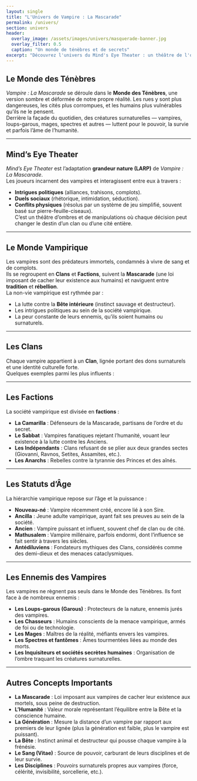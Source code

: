 ```yaml
---
layout: single
title: "L'Univers de Vampire : La Mascarade"
permalink: /univers/
section: univers
header:
  overlay_image: /assets/images/univers/masquerade-banner.jpg
  overlay_filter: 0.5
  caption: "Un monde de ténèbres et de secrets"
excerpt: "Découvrez l'univers du Mind's Eye Theater : un théâtre de l'ombre où vampires, intrigues et puissances occultes se disputent la survie et la domination."
---
```

## Le Monde des Ténèbres

_Vampire : La Mascarade_ se déroule dans le **Monde des Ténèbres**, une version sombre et déformée de notre propre réalité. Les rues y sont plus dangereuses, les cités plus corrompues, et les humains plus vulnérables qu’ils ne le pensent.  
Derrière la façade du quotidien, des créatures surnaturelles — vampires, loups-garous, mages, spectres et autres — luttent pour le pouvoir, la survie et parfois l’âme de l’humanité.

---


## Mind’s Eye Theater

_Mind’s Eye Theater_ est l’adaptation **grandeur nature (LARP)** de _Vampire : La Mascarade_.  
Les joueurs incarnent des vampires et interagissent entre eux à travers :

- **Intrigues politiques** (alliances, trahisons, complots).
- **Duels sociaux** (rhétorique, intimidation, séduction).
- **Conflits physiques** (résolus par un système de jeu simplifié, souvent basé sur pierre-feuille-ciseaux).  
    C’est un théâtre d’ombres et de manipulations où chaque décision peut changer le destin d’un clan ou d’une cité entière.

---

## Le Monde Vampirique

Les vampires sont des prédateurs immortels, condamnés à vivre de sang et de complots.  
Ils se regroupent en **Clans** et **Factions**, suivent la **Mascarade** (une loi imposant de cacher leur existence aux humains) et naviguent entre **tradition** et **rébellion**.  
La non-vie vampirique est rythmée par :

- La lutte contre la **Bête intérieure** (instinct sauvage et destructeur). 
- Les intrigues politiques au sein de la société vampirique. 
- La peur constante de leurs ennemis, qu’ils soient humains ou surnaturels.
    
---

## Les Clans

Chaque vampire appartient à un **Clan**, lignée portant des dons surnaturels et une identité culturelle forte.  
Quelques exemples parmi les plus influents :

  

---

## Les Factions

La société vampirique est divisée en  **factions** :
- **La Camarilla** : Défenseurs de la Mascarade, partisans de l’ordre et du secret. 
- **Le Sabbat** : Vampires fanatiques rejetant l’humanité, vouant leur existence à la lutte contre les Anciens. 
- **Les Indépendants** : Clans refusant de se plier aux deux grandes sectes (Giovanni, Ravnos, Setites, Assamites, etc.).
- **Les Anarchs** : Rebelles contre la tyrannie des Princes et des aînés.
    

---

## Les Statuts d’Âge

La hiérarchie vampirique repose sur l’âge et la puissance :
- **Nouveau-né** : Vampire récemment créé, encore lié à son Sire.
- **Ancilla** : Jeune adulte vampirique, ayant fait ses preuves au sein de la société.
- **Ancien** : Vampire puissant et influent, souvent chef de clan ou de cité.
- **Mathusalem** : Vampire millénaire, parfois endormi, dont l’influence se fait sentir à travers les siècles.
- **Antédiluviens** : Fondateurs mythiques des Clans, considérés comme des demi-dieux et des menaces cataclysmiques.

---

## Les Ennemis des Vampires

Les vampires ne règnent pas seuls dans le Monde des Ténèbres. Ils font face à de nombreux ennemis :
- **Les Loups-garous (Garous)** : Protecteurs de la nature, ennemis jurés des vampires.
- **Les Chasseurs** : Humains conscients de la menace vampirique, armés de foi ou de technologie.
- **Les Mages** : Maîtres de la réalité, méfiants envers les vampires.
- **Les Spectres et fantômes** : Âmes tourmentées liées au monde des morts.
- **Les Inquisiteurs et sociétés secrètes humaines** : Organisation de l’ombre traquant les créatures surnaturelles.
  
---


## Autres Concepts Importants

- **La Mascarade** : Loi imposant aux vampires de cacher leur existence aux mortels, sous peine de destruction.
- **L’Humanité** : Valeur morale représentant l’équilibre entre la Bête et la conscience humaine.
- **La Génération** : Mesure la distance d’un vampire par rapport aux premiers de leur lignée (plus la génération est faible, plus le vampire est puissant).
- **La Bête** : Instinct animal et destructeur qui pousse chaque vampire à la frénésie.
- **Le Sang (Vitae)** : Source de pouvoir, carburant de leurs disciplines et de leur survie.
- **Les Disciplines** : Pouvoirs surnaturels propres aux vampires (force, célérité, invisibilité, sorcellerie, etc.).


